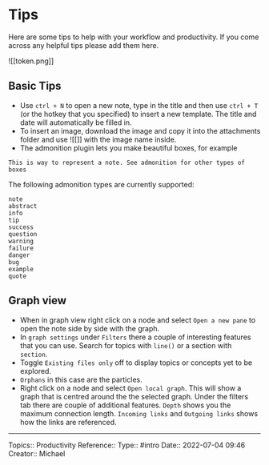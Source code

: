 # Tips
Here are some tips to help with your workflow and productivity. If you come across any helpful tips please add them here.

![[token.png]]

## Basic Tips
- Use `ctrl + N` to open a new note, type in the title and then use `ctrl + T` (or the hotkey that you specified) to insert a new template. The title and date will automatically be filled in.
-  To insert an image, download the image and copy it into the attachments folder and use ![[]] with the image name inside.  
- The admonition plugin lets you make beautiful boxes, for example
```ad-note 
This is way to represent a note. See admonition for other types of boxes 
```
The following admonition types are currently supported:
``` 
note
abstract 
info
tip
success
question
warning
failure
danger
bug
example
quote
```

## Graph view
- When in graph view right click on a node and select `Open a new pane` to open the note side by side with the graph.
- In `graph settings` under `Filters` there a couple of interesting features that you can use. Search for topics with `line()` or a section with `section`.
- Toggle `Existing files only` off to display topics or concepts yet to be explored. 
- `Orphans` in this case are the particles.
- Right click on a node and select  `Open local graph`. This will show a graph that is centred around the the selected graph.
		Under the filters tab there are couple of additional features. `Depth` shows you the maximum connection length. `Incoming links` and `Outgoing links` shows how the links are referenced.		

---
Topics:: Productivity
Reference::
Type:: #intro 
Date:: 2022-07-04 09:46
Creator::  Michael